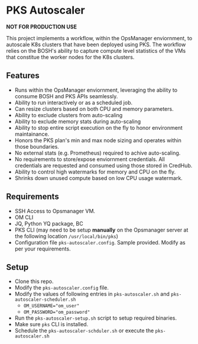 # PKS Autoscaler

**NOT FOR PRODUCTION USE**

This project implements a workflow, within the OpsManager enviornment, to autoscale K8s clusters that have been deployed using PKS. The workflow relies on the BOSH's ability to capture compute level statistics of the VMs that constitue the worker nodes for the K8s clusters. 

## Features

* Runs within the OpsManager enviornment, leveraging the ability to consume BOSH and PKS APIs seamlessly. 
* Ability to run interactively or as a scheduled job. 
* Can resize clusters based on both CPU and memory parameters. 
* Ability to exclude clusters from auto-scaling
* Ability to exclude memory stats during auto-scaling
* Ability to stop entire script execution on the fly to honor environment maintainance.
* Honors the PKS plan's min and max node sizing and operates within those boundaries. 
* No external stats (e.g. Prometheus) required to achive auto-scaling.
* No requirements to store/expose enviornment credentials. All credentials are requested and consumed using those stored in CredHub. 
* Ability to control high watermarks for memory and CPU on the fly. 
* Shrinks down unused compute based on low CPU usage watermark.

## Requirements

* SSH Access to Opsmanager VM.
* OM CLI
* JQ, Python YQ package, BC 
* PKS CLI (may need to be setup **manually** on the Opsmanager server at the following location `/usr/local/bin/pks`)
* Configuration file `pks-autoscaler.config`. Sample provided. Modify as per your requirements.
 
 ## Setup

* Clone this repo.
* Modify the `pks-autoscaler.config` file.
* Modify the values of following entries in `pks-autoscaler.sh` and `pks-autoscaler-scheduler.sh` 
    * `OM_USERNAME="om_user"`
    * `OM_PASSWORD="om_password"`
* Run the `pks-autoscaler-setup.sh` script to setup required binaries. 
* Make sure `pks` CLI is installed.
* Schedule the `pks-autoscaler-schduler.sh` or execute the `pks-autoscaler.sh`